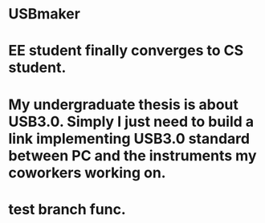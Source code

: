 # USBmaker
# EE student finally converges to CS student.
# My undergraduate thesis is about USB3.0. Simply I just need to build a link implementing USB3.0 standard between PC and the instruments my coworkers working on.
# test branch func.

